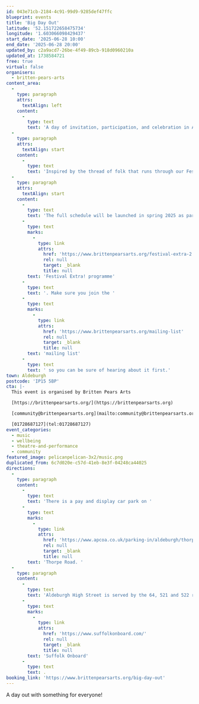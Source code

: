```yaml
---
id: 043e71cb-2184-4c91-99d9-9285def47ffc
blueprint: events
title: 'Big Day Out'
latitude: '52.151722658475734'
longitude: '1.603066098429437'
start_date: '2025-06-28 10:00'
end_date: '2025-06-28 20:00'
updated_by: c2a9acd7-26be-4f49-89cb-918d0960210a
updated_at: 1738584721
free: true
virtual: false
organisers:
  - britten-pears-arts
content_area:
  -
    type: paragraph
    attrs:
      textAlign: left
    content:
      -
        type: text
        text: 'A day of invitation, participation, and celebration in Aldeburgh on this final Festival Saturday.'
  -
    type: paragraph
    attrs:
      textAlign: start
    content:
      -
        type: text
        text: 'Inspired by the thread of folk that runs through our Festival, the programme will feature music and words, pop-ups, a Come & Play event, new work, discoveries, fine food and drink, and unexpected surprises.'
  -
    type: paragraph
    attrs:
      textAlign: start
    content:
      -
        type: text
        text: 'The full schedule will be launched in spring 2025 as part of the '
      -
        type: text
        marks:
          -
            type: link
            attrs:
              href: 'https://www.brittenpearsarts.org/festival-extra-2'
              rel: null
              target: _blank
              title: null
        text: 'Festival Extra! programme'
      -
        type: text
        text: '. Make sure you join the '
      -
        type: text
        marks:
          -
            type: link
            attrs:
              href: 'https://www.brittenpearsarts.org/mailing-list'
              rel: null
              target: _blank
              title: null
        text: 'mailing list'
      -
        type: text
        text: ' so you can be sure of hearing about it first.'
town: Aldeburgh
postcode: 'IP15 5BP'
cta: |-
  This event is organised by Britten Pears Arts

  [https://brittenpearsarts.org/](https://brittenpearsarts.org)

  [community@brittenpearsarts.org](mailto:community@brittenpearsarts.org)

  [01728687127](tel:01728687127)
event_categories:
  - music
  - wellbeing
  - theatre-and-performance
  - community
featured_image: pelicanpelican-3x2/music.png
duplicated_from: 6c7d020e-c57d-41eb-8e3f-04248ca44025
directions:
  -
    type: paragraph
    content:
      -
        type: text
        text: 'There is a pay and display car park on '
      -
        type: text
        marks:
          -
            type: link
            attrs:
              href: 'https://www.apcoa.co.uk/parking-in/aldeburgh/thorpe-road-car-park-aldeburgh/'
              rel: null
              target: _blank
              title: null
        text: 'Thorpe Road. '
  -
    type: paragraph
    content:
      -
        type: text
        text: 'Aldeburgh High Street is served by the 64, 521 and 522 routes. Plan your journey using '
      -
        type: text
        marks:
          -
            type: link
            attrs:
              href: 'https://www.suffolkonboard.com/'
              rel: null
              target: _blank
              title: null
        text: 'Suffolk Onboard'
      -
        type: text
        text: .
booking_link: 'https://www.brittenpearsarts.org/big-day-out'
---
```

A day out with something for everyone!
